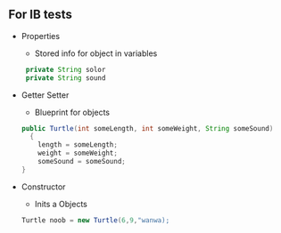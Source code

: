 ## For IB tests

- Properties
  - Stored info for object in variables  
   ```Java
    private String solor
    private String sound
    ```

- Getter Setter
  - Blueprint for objects 
  ```Java
  public Turtle(int someLength, int someWeight, String someSound)
    {
      length = someLength;
      weight = someWeight;
      someSound = someSound;
  }
    ```
- Constructor
    - Inits a Objects
    ```Java
    Turtle noob = new Turtle(6,9,"wanwa);
    ```

